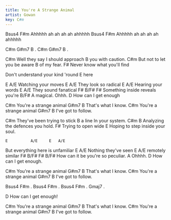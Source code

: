 ```yaml
---
title: You're A Strange Animal
artist: Gowan
key: C#m
---
```


Bsus4              F#m
Ahhhhh ah ah ah ah ahhhhh
Bsus4              F#m
Ahhhhh ah ah ah ah ahhhhh
 
C#m G#m7 B
.
C#m G#m7 B
.
 
C#m
   Well they say I should approach 
         B
you with caution.
C#m
   But not to let you be aware 
      B
of my fear.
F#
Never know what you'll find
 
Don't understand your kind 'round
E
here
 
 
E             A/E
Watching your moves
     E        A/E
They look so radical
E            A/E
Hearing your words
     E        A/E
They sound fanatical
F#          B/F#    F#
Something inside reveals you're 
B/F#     A
magical. Ohhh.
D
How can I get enough
 
C#m
You're a strange animal
G#m7                  B
    That's what I know.
C#m
You're a strange animal
G#m7                  B
    I've got to follow.
 
C#m
   They've been trying to stick 
               B
a line In your system.
C#m                           B
   Analyzing the defences you hold.
F#
Trying to open wide
                           E
Hoping to step inside your soul.
 
    E          A/E     E   A/E
But everything here is unfamiliar
E               A/E
Nothing they've seen 
  E      A/E
remotely similar
F#         B/F#      F#   B/F#
How can it be you're so peculiar.
A
Ohhhh.
D
How can I get enough.
 
C#m
You're a strange animal
G#m7                  B
    That's what I know.
C#m
You're a strange animal
G#m7                  B
    I've got to follow.
 
Bsus4    F#m
.
Bsus4    F#m
.
Bsus4    F#m
.
Gmaj7
.
 
D
How can I get enough!
 
C#m
You're a strange animal
G#m7                  B
    That's what I know.
C#m
You're a strange animal
G#m7                  B
    I've got to follow.